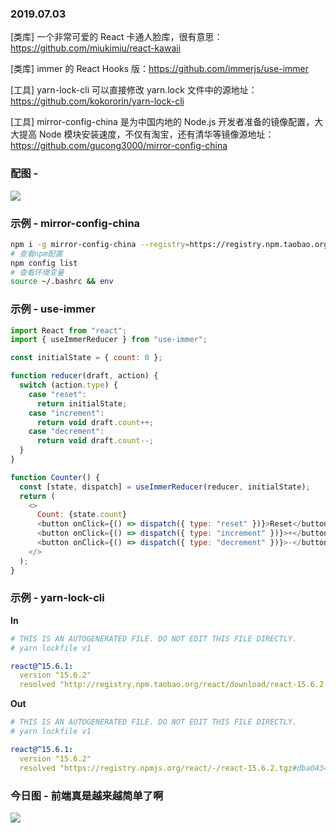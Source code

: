 ### 2019.07.03

[类库] 一个非常可爱的 React 卡通人脸库，很有意思：<https://github.com/miukimiu/react-kawaii>

[类库] immer 的 React Hooks 版：<https://github.com/immerjs/use-immer>

[工具] yarn-lock-cli 可以直接修改 yarn.lock 文件中的源地址：<https://github.com/kokororin/yarn-lock-cli>

[工具] mirror-config-china 是为中国内地的 Node.js 开发者准备的镜像配置，大大提高 Node 模块安装速度，不仅有淘宝，还有清华等镜像源地址：<https://github.com/gucong3000/mirror-config-china>

### 配图 - 
![](https://raw.githubusercontent.com/miukimiu/react-kawaii/master/docs/images/react-kawaii-example.gif)

### 示例 - mirror-config-china
```sh
npm i -g mirror-config-china --registry=https://registry.npm.taobao.org
# 查看npm配置
npm config list
# 查看环境变量
source ~/.bashrc && env
```

### 示例 - use-immer
```js
import React from "react";
import { useImmerReducer } from "use-immer";

const initialState = { count: 0 };

function reducer(draft, action) {
  switch (action.type) {
    case "reset":
      return initialState;
    case "increment":
      return void draft.count++;
    case "decrement":
      return void draft.count--;
  }
}

function Counter() {
  const [state, dispatch] = useImmerReducer(reducer, initialState);
  return (
    <>
      Count: {state.count}
      <button onClick={() => dispatch({ type: "reset" })}>Reset</button>
      <button onClick={() => dispatch({ type: "increment" })}>+</button>
      <button onClick={() => dispatch({ type: "decrement" })}>-</button>
    </>
  );
}
```

### 示例 - yarn-lock-cli
**In**
```yaml
# THIS IS AN AUTOGENERATED FILE. DO NOT EDIT THIS FILE DIRECTLY.
# yarn lockfile v1

react@^15.6.1:
  version "15.6.2"
  resolved "http://registry.npm.taobao.org/react/download/react-15.6.2.tgz#dba0434ab439cfe82f108f0f511663908179aa72"
```

**Out**
```yaml
# THIS IS AN AUTOGENERATED FILE. DO NOT EDIT THIS FILE DIRECTLY.
# yarn lockfile v1

react@^15.6.1:
  version "15.6.2"
  resolved "https://registry.npmjs.org/react/-/react-15.6.2.tgz#dba0434ab439cfe82f108f0f511663908179aa72"
```

### 今日图 - 前端真是越来越简单了啊
![](http://qn.40zhe.com/16b9358b7d5d09b1)
